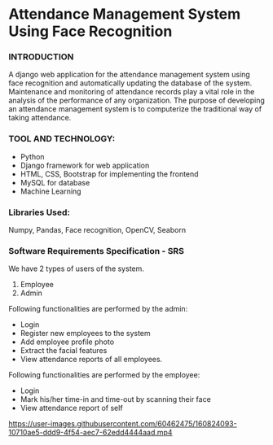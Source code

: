 # Attendance Management System Using Face Recognition

### INTRODUCTION

A django web application for the attendance management system using face recognition and automatically updating the database of the system.
Maintenance and monitoring of attendance records play a vital role in the analysis of the performance of any organization. The purpose of developing an attendance management system is to computerize the traditional way of taking attendance.

### TOOL AND TECHNOLOGY: 
* Python
* Django framework for web application
* HTML, CSS, Bootstrap for implementing the frontend
* MySQL for database
* Machine Learning

### Libraries Used:
Numpy, Pandas, Face recognition, OpenCV, Seaborn

### Software Requirements Specification - SRS 

We have 2 types of users of the system.
1. Employee
2. Admin

Following functionalities are performed by the admin:

* Login
* Register new employees to the system
* Add employee profile photo
* Extract the facial features
* View attendance reports of all employees. 

Following functionalities are performed by the employee:
* Login
* Mark his/her time-in and time-out by scanning their face
* View attendance report of self


https://user-images.githubusercontent.com/60462475/160824093-10710ae5-ddd9-4f54-aec7-62edd4444aad.mp4
